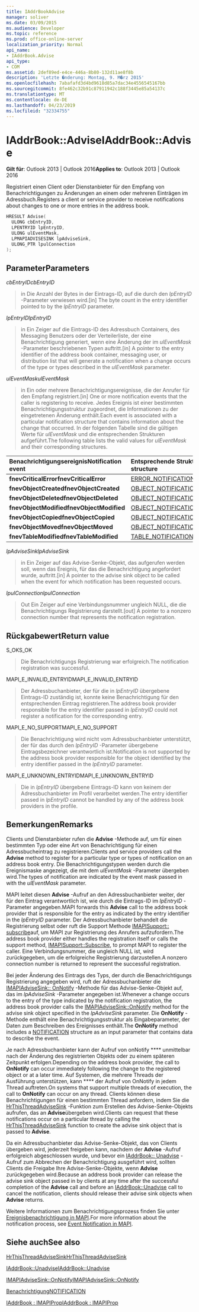 ```yaml
---
title: IAddrBookAdvise
manager: soliver
ms.date: 03/09/2015
ms.audience: Developer
ms.topic: reference
ms.prod: office-online-server
localization_priority: Normal
api_name:
- IAddrBook.Advise
api_type:
- COM
ms.assetid: 2def89ed-e4ce-446a-8b80-132d11ae8f8b
description: 'Letzte �nderung: Montag, 9. M�rz 2015'
ms.openlocfilehash: 7abafafd3d4bd9618d85a7dac34e4556545167bb
ms.sourcegitcommit: 8fe462c32b91c87911942c188f3445e85a54137c
ms.translationtype: MT
ms.contentlocale: de-DE
ms.lasthandoff: 04/23/2019
ms.locfileid: "32334755"
---
```

# <a name="iaddrbookadvise"></a><span data-ttu-id="9efc7-103">IAddrBook::Advise</span><span class="sxs-lookup"><span data-stu-id="9efc7-103">IAddrBook::Advise</span></span>

  
  
<span data-ttu-id="9efc7-104">**Gilt für**: Outlook 2013 | Outlook 2016</span><span class="sxs-lookup"><span data-stu-id="9efc7-104">**Applies to**: Outlook 2013 | Outlook 2016</span></span> 
  
<span data-ttu-id="9efc7-105">Registriert einen Client oder Dienstanbieter für den Empfang von Benachrichtigungen zu Änderungen an einem oder mehreren Einträgen im Adressbuch.</span><span class="sxs-lookup"><span data-stu-id="9efc7-105">Registers a client or service provider to receive notifications about changes to one or more entries in the address book.</span></span>
  
```cpp
HRESULT Advise(
  ULONG cbEntryID,
  LPENTRYID lpEntryID,
  ULONG ulEventMask,
  LPMAPIADVISESINK lpAdviseSink,
  ULONG_PTR lpulConnection
);
```

## <a name="parameters"></a><span data-ttu-id="9efc7-106">Parameter</span><span class="sxs-lookup"><span data-stu-id="9efc7-106">Parameters</span></span>

 <span data-ttu-id="9efc7-107">_cbEntryID_</span><span class="sxs-lookup"><span data-stu-id="9efc7-107">_cbEntryID_</span></span>
  
> <span data-ttu-id="9efc7-108">in Die Anzahl der Bytes in der Eintrags-ID, auf die durch den _lpEntryID_ -Parameter verwiesen wird.</span><span class="sxs-lookup"><span data-stu-id="9efc7-108">[in] The byte count in the entry identifier pointed to by the  _lpEntryID_ parameter.</span></span> 
    
 <span data-ttu-id="9efc7-109">_lpEntryID_</span><span class="sxs-lookup"><span data-stu-id="9efc7-109">_lpEntryID_</span></span>
  
> <span data-ttu-id="9efc7-110">in Ein Zeiger auf die Eintrags-ID des Adressbuch Containers, des Messaging Benutzers oder der Verteilerliste, der eine Benachrichtigung generiert, wenn eine Änderung der im _ulEventMask_ -Parameter beschriebenen Typen auftritt.</span><span class="sxs-lookup"><span data-stu-id="9efc7-110">[in] A pointer to the entry identifier of the address book container, messaging user, or distribution list that will generate a notification when a change occurs of the type or types described in the  _ulEventMask_ parameter.</span></span> 
    
 <span data-ttu-id="9efc7-111">_ulEventMask_</span><span class="sxs-lookup"><span data-stu-id="9efc7-111">_ulEventMask_</span></span>
  
> <span data-ttu-id="9efc7-112">in Ein oder mehrere Benachrichtigungsereignisse, die der Anrufer für den Empfang registriert.</span><span class="sxs-lookup"><span data-stu-id="9efc7-112">[in] One or more notification events that the caller is registering to receive.</span></span> <span data-ttu-id="9efc7-113">Jedes Ereignis ist einer bestimmten Benachrichtigungsstruktur zugeordnet, die Informationen zu der eingetretenen Änderung enthält.</span><span class="sxs-lookup"><span data-stu-id="9efc7-113">Each event is associated with a particular notification structure that contains information about the change that occurred.</span></span> <span data-ttu-id="9efc7-114">In der folgenden Tabelle sind die gültigen Werte für _ulEventMask_ und die entsprechenden Strukturen aufgeführt.</span><span class="sxs-lookup"><span data-stu-id="9efc7-114">The following table lists the valid values for  _ulEventMask_ and their corresponding structures.</span></span> 
    
|<span data-ttu-id="9efc7-115">**Benachrichtigungsereignis**</span><span class="sxs-lookup"><span data-stu-id="9efc7-115">**Notification event**</span></span>|<span data-ttu-id="9efc7-116">**Entsprechende Struktur**</span><span class="sxs-lookup"><span data-stu-id="9efc7-116">**Corresponding structure**</span></span>|
|:-----|:-----|
|<span data-ttu-id="9efc7-117">**fnevCriticalError**</span><span class="sxs-lookup"><span data-stu-id="9efc7-117">**fnevCriticalError**</span></span> <br/> |[<span data-ttu-id="9efc7-118">ERROR_NOTIFICATION</span><span class="sxs-lookup"><span data-stu-id="9efc7-118">ERROR_NOTIFICATION</span></span>](error_notification.md) <br/> |
|<span data-ttu-id="9efc7-119">**fnevObjectCreated**</span><span class="sxs-lookup"><span data-stu-id="9efc7-119">**fnevObjectCreated**</span></span> <br/> |[<span data-ttu-id="9efc7-120">OBJECT_NOTIFICATION</span><span class="sxs-lookup"><span data-stu-id="9efc7-120">OBJECT_NOTIFICATION</span></span>](object_notification.md) <br/> |
|<span data-ttu-id="9efc7-121">**fnevObjectDeleted**</span><span class="sxs-lookup"><span data-stu-id="9efc7-121">**fnevObjectDeleted**</span></span> <br/> |[<span data-ttu-id="9efc7-122">OBJECT_NOTIFICATION</span><span class="sxs-lookup"><span data-stu-id="9efc7-122">OBJECT_NOTIFICATION</span></span>](object_notification.md) <br/> |
|<span data-ttu-id="9efc7-123">**fnevObjectModified**</span><span class="sxs-lookup"><span data-stu-id="9efc7-123">**fnevObjectModified**</span></span> <br/> |[<span data-ttu-id="9efc7-124">OBJECT_NOTIFICATION</span><span class="sxs-lookup"><span data-stu-id="9efc7-124">OBJECT_NOTIFICATION</span></span>](object_notification.md) <br/> |
|<span data-ttu-id="9efc7-125">**fnevObjectCopied**</span><span class="sxs-lookup"><span data-stu-id="9efc7-125">**fnevObjectCopied**</span></span> <br/> |[<span data-ttu-id="9efc7-126">OBJECT_NOTIFICATION</span><span class="sxs-lookup"><span data-stu-id="9efc7-126">OBJECT_NOTIFICATION</span></span>](object_notification.md) <br/> |
|<span data-ttu-id="9efc7-127">**fnevObjectMoved**</span><span class="sxs-lookup"><span data-stu-id="9efc7-127">**fnevObjectMoved**</span></span> <br/> |[<span data-ttu-id="9efc7-128">OBJECT_NOTIFICATION</span><span class="sxs-lookup"><span data-stu-id="9efc7-128">OBJECT_NOTIFICATION</span></span>](object_notification.md) <br/> |
|<span data-ttu-id="9efc7-129">**fnevTableModified**</span><span class="sxs-lookup"><span data-stu-id="9efc7-129">**fnevTableModified**</span></span> <br/> |[<span data-ttu-id="9efc7-130">TABLE_NOTIFICATION</span><span class="sxs-lookup"><span data-stu-id="9efc7-130">TABLE_NOTIFICATION</span></span>](table_notification.md) <br/> |
   
 <span data-ttu-id="9efc7-131">_lpAdviseSink_</span><span class="sxs-lookup"><span data-stu-id="9efc7-131">_lpAdviseSink_</span></span>
  
> <span data-ttu-id="9efc7-132">in Ein Zeiger auf das Advise-Senke-Objekt, das aufgerufen werden soll, wenn das Ereignis, für das die Benachrichtigung angefordert wurde, auftritt.</span><span class="sxs-lookup"><span data-stu-id="9efc7-132">[in] A pointer to the advise sink object to be called when the event for which notification has been requested occurs.</span></span>
    
 <span data-ttu-id="9efc7-133">_lpulConnection_</span><span class="sxs-lookup"><span data-stu-id="9efc7-133">_lpulConnection_</span></span>
  
> <span data-ttu-id="9efc7-134">Out Ein Zeiger auf eine Verbindungsnummer ungleich NULL, die die Benachrichtigungs Registrierung darstellt.</span><span class="sxs-lookup"><span data-stu-id="9efc7-134">[out] A pointer to a nonzero connection number that represents the notification registration.</span></span>
    
## <a name="return-value"></a><span data-ttu-id="9efc7-135">Rückgabewert</span><span class="sxs-lookup"><span data-stu-id="9efc7-135">Return value</span></span>

<span data-ttu-id="9efc7-136">S_OK</span><span class="sxs-lookup"><span data-stu-id="9efc7-136">S_OK</span></span> 
  
> <span data-ttu-id="9efc7-137">Die Benachrichtigungs Registrierung war erfolgreich.</span><span class="sxs-lookup"><span data-stu-id="9efc7-137">The notification registration was successful.</span></span>
    
<span data-ttu-id="9efc7-138">MAPI_E_INVALID_ENTRYID</span><span class="sxs-lookup"><span data-stu-id="9efc7-138">MAPI_E_INVALID_ENTRYID</span></span> 
  
> <span data-ttu-id="9efc7-139">Der Adressbuchanbieter, der für die in _lpEntryID_ übergebene Eintrags-ID zuständig ist, konnte keine Benachrichtigung für den entsprechenden Eintrag registrieren.</span><span class="sxs-lookup"><span data-stu-id="9efc7-139">The address book provider responsible for the entry identifier passed in  _lpEntryID_ could not register a notification for the corresponding entry.</span></span> 
    
<span data-ttu-id="9efc7-140">MAPI_E_NO_SUPPORT</span><span class="sxs-lookup"><span data-stu-id="9efc7-140">MAPI_E_NO_SUPPORT</span></span> 
  
> <span data-ttu-id="9efc7-141">Die Benachrichtigung wird nicht vom Adressbuchanbieter unterstützt, der für das durch den _lpEntryID_ -Parameter übergebene Eintragsbezeichner verantwortlich ist.</span><span class="sxs-lookup"><span data-stu-id="9efc7-141">Notification is not supported by the address book provider responsible for the object identified by the entry identifier passed in the  _lpEntryID_ parameter.</span></span> 
    
<span data-ttu-id="9efc7-142">MAPI_E_UNKNOWN_ENTRYID</span><span class="sxs-lookup"><span data-stu-id="9efc7-142">MAPI_E_UNKNOWN_ENTRYID</span></span> 
  
> <span data-ttu-id="9efc7-143">Die in _lpEntryID_ übergebene Eintrags-ID kann von keinem der Adressbuchanbieter im Profil verarbeitet werden.</span><span class="sxs-lookup"><span data-stu-id="9efc7-143">The entry identifier passed in  _lpEntryID_ cannot be handled by any of the address book providers in the profile.</span></span> 
    
## <a name="remarks"></a><span data-ttu-id="9efc7-144">Bemerkungen</span><span class="sxs-lookup"><span data-stu-id="9efc7-144">Remarks</span></span>

<span data-ttu-id="9efc7-145">Clients und Dienstanbieter rufen die **Advise** -Methode auf, um für einen bestimmten Typ oder eine Art von Benachrichtigung für einen Adressbucheintrag zu registrieren.</span><span class="sxs-lookup"><span data-stu-id="9efc7-145">Clients and service providers call the **Advise** method to register for a particular type or types of notification on an address book entry.</span></span> <span data-ttu-id="9efc7-146">Die Benachrichtigungstypen werden durch die Ereignismaske angezeigt, die mit dem _ulEventMask_ -Parameter übergeben wird.</span><span class="sxs-lookup"><span data-stu-id="9efc7-146">The types of notification are indicated by the event mask passed in with the  _ulEventMask_ parameter.</span></span> 
  
<span data-ttu-id="9efc7-147">MAPI leitet diesen **Advise** -Aufruf an den Adressbuchanbieter weiter, der für den Eintrag verantwortlich ist, wie durch die Eintrags-ID im _lpEntryID_ -Parameter angegeben.</span><span class="sxs-lookup"><span data-stu-id="9efc7-147">MAPI forwards this **Advise** call to the address book provider that is responsible for the entry as indicated by the entry identifier in the  _lpEntryID_ parameter.</span></span> <span data-ttu-id="9efc7-148">Der Adressbuchanbieter behandelt die Registrierung selbst oder ruft die Support Methode [IMAPISupport:: subscribe](imapisupport-subscribe.md)auf, um MAPI zur Registrierung des Anrufers aufzufordern.</span><span class="sxs-lookup"><span data-stu-id="9efc7-148">The address book provider either handles the registration itself or calls the support method, [IMAPISupport::Subscribe](imapisupport-subscribe.md), to prompt MAPI to register the caller.</span></span> <span data-ttu-id="9efc7-149">Eine Verbindungsnummer, die ungleich NULL ist, wird zurückgegeben, um die erfolgreiche Registrierung darzustellen.</span><span class="sxs-lookup"><span data-stu-id="9efc7-149">A nonzero connection number is returned to represent the successful registration.</span></span>
  
<span data-ttu-id="9efc7-150">Bei jeder Änderung des Eintrags des Typs, der durch die Benachrichtigungs Registrierung angegeben wird, ruft der Adressbuchanbieter die [IMAPIAdviseSink:: OnNotify](imapiadvisesink-onnotify.md) -Methode für das Advise-Senke-Objekt auf, das im _lpAdviseSink_ -Parameter angegeben ist.</span><span class="sxs-lookup"><span data-stu-id="9efc7-150">Whenever a change occurs to the entry of the type indicated by the notification registration, the address book provider calls the [IMAPIAdviseSink::OnNotify](imapiadvisesink-onnotify.md) method for the advise sink object specified in the  _lpAdviseSink_ parameter.</span></span> <span data-ttu-id="9efc7-151">Die **OnNotify** -Methode enthält [](notification.md) eine Benachrichtigungsstruktur als Eingabeparameter, der Daten zum Beschreiben des Ereignisses enthält.</span><span class="sxs-lookup"><span data-stu-id="9efc7-151">The **OnNotify** method includes a [NOTIFICATION](notification.md) structure as an input parameter that contains data to describe the event.</span></span> 
  
<span data-ttu-id="9efc7-152">Je nach Adressbuchanbieter kann der Aufruf von onNotify \*\*\*\* unmittelbar nach der Änderung des registrierten Objekts oder zu einem späteren Zeitpunkt erfolgen.</span><span class="sxs-lookup"><span data-stu-id="9efc7-152">Depending on the address book provider, the call to **OnNotify** can occur immediately following the change to the registered object or at a later time.</span></span> <span data-ttu-id="9efc7-153">Auf Systemen, die mehrere Threads der Ausführung unterstützen, kann \*\*\*\* der Aufruf von OnNotify in jedem Thread auftreten.</span><span class="sxs-lookup"><span data-stu-id="9efc7-153">On systems that support multiple threads of execution, the call to **OnNotify** can occur on any thread.</span></span> <span data-ttu-id="9efc7-154">Clients können diese Benachrichtigungen für einen bestimmten Thread anfordern, indem Sie die [HrThisThreadAdviseSink](hrthisthreadadvisesink.md) -Funktion zum Erstellen des Advise-Senke-Objekts aufrufen, das an **Advise**übergeben wird.</span><span class="sxs-lookup"><span data-stu-id="9efc7-154">Clients can request that these notifications occur on a particular thread by calling the [HrThisThreadAdviseSink](hrthisthreadadvisesink.md) function to create the advise sink object that is passed to **Advise**.</span></span> 
  
<span data-ttu-id="9efc7-155">Da ein Adressbuchanbieter das Advise-Senke-Objekt, das von Clients übergeben wird, jederzeit freigeben kann, nachdem der **Advise** -Aufruf erfolgreich abgeschlossen wurde, und bevor ein [IAddrBook:: Unadvise](iaddrbook-unadvise.md) -Aufruf zum Abbrechen der Benachrichtigung ausgeführt wird, sollten Clients die Freigabe Ihre Advise-Senke-Objekte, wenn **Advise** zurückgegeben wird.</span><span class="sxs-lookup"><span data-stu-id="9efc7-155">Because an address book provider can release the advise sink object passed in by clients at any time after the successful completion of the **Advise** call and before an [IAddrBook::Unadvise](iaddrbook-unadvise.md) call to cancel the notification, clients should release their advise sink objects when **Advise** returns.</span></span> 
  
<span data-ttu-id="9efc7-156">Weitere Informationen zum Benachrichtigungsprozess finden Sie unter [Ereignisbenachrichtigung in MAPI](event-notification-in-mapi.md).</span><span class="sxs-lookup"><span data-stu-id="9efc7-156">For more information about the notification process, see [Event Notification in MAPI](event-notification-in-mapi.md).</span></span>
  
## <a name="see-also"></a><span data-ttu-id="9efc7-157">Siehe auch</span><span class="sxs-lookup"><span data-stu-id="9efc7-157">See also</span></span>



[<span data-ttu-id="9efc7-158">HrThisThreadAdviseSink</span><span class="sxs-lookup"><span data-stu-id="9efc7-158">HrThisThreadAdviseSink</span></span>](hrthisthreadadvisesink.md)
  
[<span data-ttu-id="9efc7-159">IAddrBook::Unadvise</span><span class="sxs-lookup"><span data-stu-id="9efc7-159">IAddrBook::Unadvise</span></span>](iaddrbook-unadvise.md)
  
[<span data-ttu-id="9efc7-160">IMAPIAdviseSink::OnNotify</span><span class="sxs-lookup"><span data-stu-id="9efc7-160">IMAPIAdviseSink::OnNotify</span></span>](imapiadvisesink-onnotify.md)
  
[<span data-ttu-id="9efc7-161">Benachrichtigung</span><span class="sxs-lookup"><span data-stu-id="9efc7-161">NOTIFICATION</span></span>](notification.md)
  
[<span data-ttu-id="9efc7-162">IAddrBook : IMAPIProp</span><span class="sxs-lookup"><span data-stu-id="9efc7-162">IAddrBook : IMAPIProp</span></span>](iaddrbookimapiprop.md)

